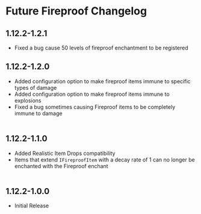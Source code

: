# Future Fireproof Changelog

## 1.12.2-1.2.1
- Fixed a bug cause 50 levels of fireproof enchantment to be registered

## 1.12.2-1.2.0
- Added configuration option to make fireproof items immune to specific types of damage
- Added configuration option to make fireproof items immune to explosions
- Fixed a bug sometimes causing Fireproof items to be completely immune to damage
  <br><br>

## 1.12.2-1.1.0
- Added Realistic Item Drops compatibility
- Items that extend `IFireproofItem` with a decay rate of 1 can no longer be enchanted with the Fireproof enchant
<br><br>

## 1.12.2-1.0.0
- Initial Release
